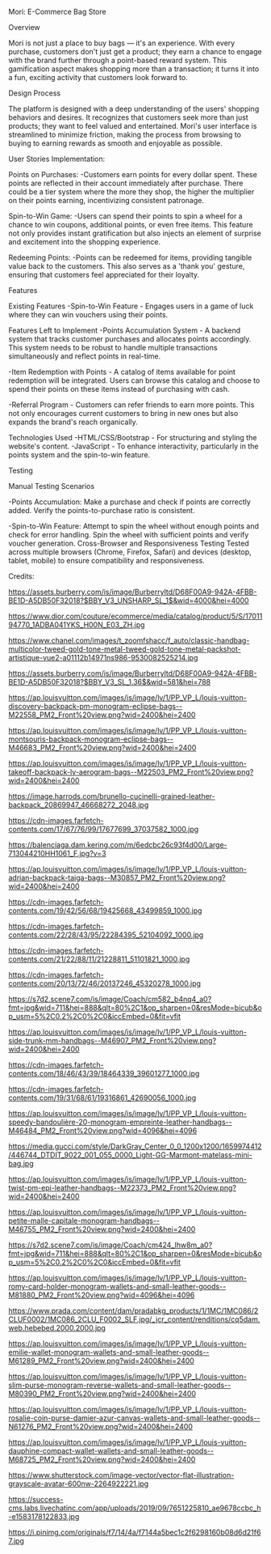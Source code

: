 Mori: E-Commerce Bag Store

Overview

Mori is not just a place to buy bags — it's an experience. With every purchase, customers don't just get a product; they earn a chance to engage with the brand further through a point-based reward system. This gamification aspect makes shopping more than a transaction; it turns it into a fun, exciting activity that customers look forward to.

Design Process

The platform is designed with a deep understanding of the users' shopping behaviors and desires. It recognizes that customers seek more than just products; they want to feel valued and entertained. Mori's user interface is streamlined to minimize friction, making the process from browsing to buying to earning rewards as smooth and enjoyable as possible.


User Stories Implementation:

Points on Purchases:
-Customers earn points for every dollar spent. These points are reflected in their account immediately after purchase. There could be a tier system where the more they shop, the higher the multiplier on their points earning, incentivizing consistent patronage.

Spin-to-Win Game:
-Users can spend their points to spin a wheel for a chance to win coupons, additional points, or even free items. This feature not only provides instant gratification but also injects an element of surprise and excitement into the shopping experience.

Redeeming Points:
-Points can be redeemed for items, providing tangible value back to the customers. This also serves as a 'thank you' gesture, ensuring that customers feel appreciated for their loyalty.

Features

Existing Features
-Spin-to-Win Feature - Engages users in a game of luck where they can win vouchers using their points.



Features Left to Implement
-Points Accumulation System - A backend system that tracks customer purchases and allocates points accordingly. This system needs to be robust to handle multiple transactions simultaneously and reflect points in real-time.

-Item Redemption with Points - A catalog of items available for point redemption will be integrated. Users can browse this catalog and choose to spend their points on these items instead of purchasing with cash.

-Referral Program - Customers can refer friends to earn more points. This not only encourages current customers to bring in new ones but also expands the brand's reach organically.

Technologies Used
-HTML/CSS/Bootstrap - For structuring and styling the website's content.
-JavaScript - To enhance interactivity, particularly in the points system and the spin-to-win feature.


Testing

Manual Testing Scenarios

-Points Accumulation:
Make a purchase and check if points are correctly added.
Verify the points-to-purchase ratio is consistent.

-Spin-to-Win Feature:
Attempt to spin the wheel without enough points and check for error handling.
Spin the wheel with sufficient points and verify voucher generation.
Cross-Browser and Responsiveness Testing
Tested across multiple browsers (Chrome, Firefox, Safari) and devices (desktop, tablet, mobile) to ensure compatibility and responsiveness.



Credits:

https://assets.burberry.com/is/image/Burberryltd/D68F00A9-942A-4FBB-BE1D-A5DB50F32018?$BBY_V3_UNSHARP_SL_1$&wid=4000&hei=4000

https://www.dior.com/couture/ecommerce/media/catalog/product/5/S/1701194770_1ADBA041YKS_H00N_E03_ZH.jpg

https://www.chanel.com/images/t_zoomfshacc/f_auto/classic-handbag-multicolor-tweed-gold-tone-metal-tweed-gold-tone-metal-packshot-artistique-vue2-a01112b14971ns986-9530082525214.jpg

https://assets.burberry.com/is/image/Burberryltd/D68F00A9-942A-4FBB-BE1D-A5DB50F32018?$BBY_V3_SL_1.36$&wid=581&hei=788

https://ap.louisvuitton.com/images/is/image/lv/1/PP_VP_L/louis-vuitton-discovery-backpack-pm-monogram-eclipse-bags--M22558_PM2_Front%20view.png?wid=2400&hei=2400

https://ap.louisvuitton.com/images/is/image/lv/1/PP_VP_L/louis-vuitton-montsouris-backpack-monogram-eclipse-bags--M46683_PM2_Front%20view.png?wid=2400&hei=2400

https://ap.louisvuitton.com/images/is/image/lv/1/PP_VP_L/louis-vuitton-takeoff-backpack-lv-aerogram-bags--M22503_PM2_Front%20view.png?wid=2400&hei=2400

https://image.harrods.com/brunello-cucinelli-grained-leather-backpack_20869947_46668272_2048.jpg

https://cdn-images.farfetch-contents.com/17/67/76/99/17677699_37037582_1000.jpg

https://balenciaga.dam.kering.com/m/6edcbc26c93f4d00/Large-713044210HH1061_F.jpg?v=3

https://ap.louisvuitton.com/images/is/image/lv/1/PP_VP_L/louis-vuitton-adrian-backpack-taiga-bags--M30857_PM2_Front%20view.png?wid=2400&hei=2400

https://cdn-images.farfetch-contents.com/19/42/56/68/19425668_43499859_1000.jpg

https://cdn-images.farfetch-contents.com/22/28/43/95/22284395_52104092_1000.jpg

https://cdn-images.farfetch-contents.com/21/22/88/11/21228811_51101821_1000.jpg

https://cdn-images.farfetch-contents.com/20/13/72/46/20137246_45320278_1000.jpg

https://s7d2.scene7.com/is/image/Coach/cm582_b4nq4_a0?fmt=jpg&wid=711&hei=888&qlt=80%2C1&op_sharpen=0&resMode=bicub&op_usm=5%2C0.2%2C0%2C0&iccEmbed=0&fit=vfit

https://ap.louisvuitton.com/images/is/image/lv/1/PP_VP_L/louis-vuitton-side-trunk-mm-handbags--M46907_PM2_Front%20view.png?wid=2400&hei=2400

https://cdn-images.farfetch-contents.com/18/46/43/39/18464339_39601277_1000.jpg

https://cdn-images.farfetch-contents.com/19/31/68/61/19316861_42690056_1000.jpg

https://ap.louisvuitton.com/images/is/image/lv/1/PP_VP_L/louis-vuitton-speedy-bandoulière-20-monogram-empreinte-leather-handbags--M46484_PM2_Front%20view.png?wid=4096&hei=4096

https://media.gucci.com/style/DarkGray_Center_0_0_1200x1200/1659974412/446744_DTDIT_9022_001_055_0000_Light-GG-Marmont-matelass-mini-bag.jpg

https://ap.louisvuitton.com/images/is/image/lv/1/PP_VP_L/louis-vuitton-twist-pm-epi-leather-handbags--M22373_PM2_Front%20view.png?wid=2400&hei=2400

https://ap.louisvuitton.com/images/is/image/lv/1/PP_VP_L/louis-vuitton-petite-malle-capitale-monogram-handbags--M46755_PM2_Front%20view.png?wid=2400&hei=2400

https://s7d2.scene7.com/is/image/Coach/cm424_lhw8m_a0?fmt=jpg&wid=711&hei=888&qlt=80%2C1&op_sharpen=0&resMode=bicub&op_usm=5%2C0.2%2C0%2C0&iccEmbed=0&fit=vfit

https://ap.louisvuitton.com/images/is/image/lv/1/PP_VP_L/louis-vuitton-romy-card-holder-monogram-wallets-and-small-leather-goods--M81880_PM2_Front%20view.png?wid=4096&hei=4096

https://www.prada.com/content/dam/pradabkg_products/1/1MC/1MC086/2CLUF0002/1MC086_2CLU_F0002_SLF.jpg/_jcr_content/renditions/cq5dam.web.hebebed.2000.2000.jpg

https://ap.louisvuitton.com/images/is/image/lv/1/PP_VP_L/louis-vuitton-emilie-wallet-monogram-wallets-and-small-leather-goods--M61289_PM2_Front%20view.png?wid=2400&hei=2400

https://ap.louisvuitton.com/images/is/image/lv/1/PP_VP_L/louis-vuitton-slim-purse-monogram-reverse-wallets-and-small-leather-goods--M80390_PM2_Front%20view.png?wid=2400&hei=2400

https://ap.louisvuitton.com/images/is/image/lv/1/PP_VP_L/louis-vuitton-rosalie-coin-purse-damier-azur-canvas-wallets-and-small-leather-goods--N61276_PM2_Front%20view.png?wid=2400&hei=2400

https://ap.louisvuitton.com/images/is/image/lv/1/PP_VP_L/louis-vuitton-dauphine-compact-wallet-wallets-and-small-leather-goods--M68725_PM2_Front%20view.png?wid=2400&hei=2400

https://www.shutterstock.com/image-vector/vector-flat-illustration-grayscale-avatar-600nw-2264922221.jpg

https://success-cms.labs.livechatinc.com/app/uploads/2019/09/7651225810_ae9678ccbc_h-e1583178122833.jpg

https://i.pinimg.com/originals/f7/14/4a/f7144a5bec1c2f6298160b08d6d21f67.jpg